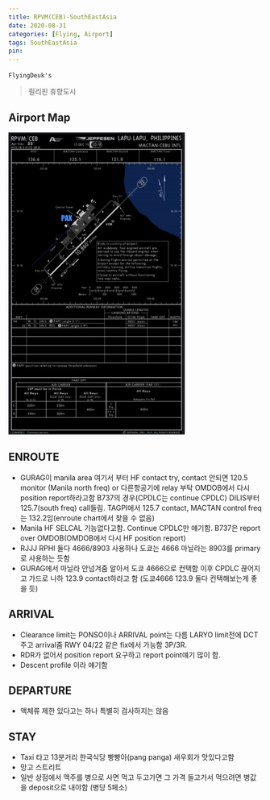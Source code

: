 ```yaml
---
title: RPVM(CEB)-SouthEastAsia
date: 2020-08-31
categories: [Flying, Airport]
tags: SouthEastAsia
pin:
---
```

`FlyingDeuk's`
>필리핀 휴향도시


## Airport Map
![ceb](/img/flying/airport/ceb_ap.jpg)

## ENROUTE
- GURAG이 manila area 여기서 부터 HF contact try, contact 안되면 120.5 monitor (Manila north freq) or 다른항공기에 relay 부탁 OMDOB에서 다시 position report하라고함 B737의 경우(CPDLC는 continue CPDLC) DILIS부터 125.7(south freq) call들림. TAGPI에서 125.7 contact, MACTAN control freq는 132.2임(enroute chart에서 찾을 수 없음)
- Manila HF SELCAL 기능없다고함. Continue CPDLC만 얘기함. B737은 report over OMDOB(OMDOB에서 다시 HF position report)
- RJJJ RPHI 둘다 4666/8903 사용하나 도쿄는 4666 마닐라는 8903를 primary로 사용하는 듯함
- GURAG에서 마닐라 안넘겨줌 알아서 도쿄 4666으로 컨택함 이후 CPDLC 끊어지고 가드로 나하 123.9 contact하라고 함 (도쿄4666 123.9 둘다 컨택해보는게 좋을 듯)


## ARRIVAL
- Clearance limit는 PONSO이나 ARRIVAL point는 다름 LARYO limit전에 DCT주고 arrival줌 RWY 04/22 같은 fix에서 가능함 3P/3R.
- RDR가 없어서 position report 요구하고 report point얘기 많이 함.
- Descent profile 이라 얘기함


## DEPARTURE
- 액체류 제한 있다고는 하나 특별히 검사하지는 않음


## STAY
- Taxi 타고 13분거리 한국식당 빵빵아(pang panga) 새우회가 맛있다고함
- 망고 스트리트
- 일반 상점에서 맥주를 병으로 사면 먹고 두고가면 그 가격 들고가서 먹으려면 병값을 deposit으로 내야함 (병당 5페소)
